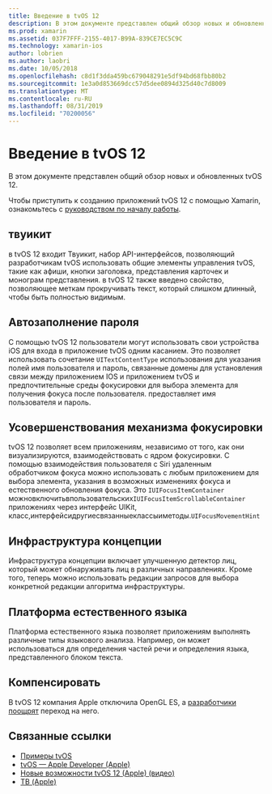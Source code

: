 ```yaml
---
title: Введение в tvOS 12
description: В этом документе представлен общий обзор новых и обновленных функций tvOS 12, для которых в настоящее время предварительная версия Xamarin предоставляет C# привязки.
ms.prod: xamarin
ms.assetid: 037F7FFF-2155-4017-B99A-839CE7EC5C9C
ms.technology: xamarin-ios
author: lobrien
ms.author: laobri
ms.date: 10/05/2018
ms.openlocfilehash: c8d1f3dda459bc679048291e5df94bd68fbb80b2
ms.sourcegitcommit: 1e3a0d853669dcc57d5dee0894d325d40c7d8009
ms.translationtype: MT
ms.contentlocale: ru-RU
ms.lasthandoff: 08/31/2019
ms.locfileid: "70200056"
---
```

# <a name="introduction-to-tvos-12"></a>Введение в tvOS 12

В этом документе представлен общий обзор новых и обновленных tvOS 12.

Чтобы приступить к созданию приложений tvOS 12 с помощью Xamarin, ознакомьтесь с [руководством по началу работы](~/ios/platform/introduction-to-ios12/get-started.md).

## <a name="tvuikit"></a>твуикит

в tvOS 12 входит Твуикит, набор API-интерфейсов, позволяющий разработчикам tvOS использовать общие элементы управления tvOS, такие как афиши, кнопки заголовка, представления карточек и монограм представления. в tvOS 12 также введено свойство, позволяющее меткам прокручивать текст, который слишком длинный, чтобы быть полностью видимым.

## <a name="password-autofill"></a>Автозаполнение пароля

С помощью tvOS 12 пользователи могут использовать свои устройства iOS для входа в приложение tvOS одним касанием. Это позволяет использовать сочетание `UITextContentType` использования для указания полей имя пользователя и пароль, связанные домены для установления связи между приложением IOS и приложением tvOS и предпочтительные среды фокусировки для выбора элемента для получения фокуса после пользователя. предоставляет имя пользователя и пароль.

## <a name="focus-engine-enhancements"></a>Усовершенствования механизма фокусировки

tvOS 12 позволяет всем приложениям, независимо от того, как они визуализируются, взаимодействовать с ядром фокусировки. С помощью взаимодействия пользователя с Siri удаленным обработчиком фокуса можно использовать с любым приложением для выбора элемента, указания в возможных изменениях фокуса и естественного обновления фокуса. Это `IUIFocusItemContainer` можновключитьвпользовательских`IUIFocusItemScrollableContainer` приложениях через интерфейс UIKit, класс,интерфейсидругиесвязанныеклассыиметоды.`UIFocusMovementHint`

## <a name="vision-framework"></a>Инфраструктура концепции

Инфраструктура концепции включает улучшенную детектор лиц, который может обнаруживать лиц в различных направлениях. Кроме того, теперь можно использовать редакции запросов для выбора конкретной редакции алгоритма инфраструктуры.

## <a name="natural-language-framework"></a>Платформа естественного языка

Платформа естественного языка позволяет приложениям выполнять различные типы языкового анализа. Например, он может использоваться для определения частей речи и определения языка, представленного блоком текста.

## <a name="deprecations"></a>Компенсировать

В tvOS 12 компания Apple отключила OpenGL ES, а [разработчики поощрят](https://developer.apple.com/tvos/whats-new/) переход на него.

## <a name="related-links"></a>Связанные ссылки

- [Примеры tvOS](https://docs.microsoft.com/samples/browse/?products=xamarin&term=Xamarin.iOS+tvOS)
- [tvOS — Apple Developer (Apple)](https://developer.apple.com/tvos/)
- [Новые возможности tvOS 12 (Apple) (видео)](https://developer.apple.com/videos/play/wwdc2018/208/)
- [ТВ (Apple)](https://www.apple.com/tv/)
